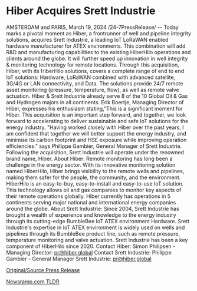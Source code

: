 # Hiber Acquires Srett Industrie

AMSTERDAM and PARIS, March 19, 2024 /24-7PressRelease/ -- Today marks a pivotal moment as Hiber, a frontrunner of well and pipeline integrity solutions, acquires Srett Industrie, a leading IoT LoRaWAN enabled hardware manufacturer for ATEX environments. This combination will add R&D and manufacturing capabilities to the existing HiberHilo operations and clients around the globe. It will further speed up innovation in well integrity & monitoring technology for remote locations.  Through this acquisition, Hiber, with its HiberHilo solutions, covers a complete range of end to end IoT solutions: Hardware, LoRaWAN combined with advanced satellite, 3G/4G or LAN connectivity, and Data.   The solutions provide 24/7 remote asset monitoring (pressure, temperature, flow), as well as remote valve actuation. Hiber & Srett Industrie already serve 8 of the 10 Global Oil & Gas and Hydrogen majors in all continents.  Erik Boertje, Managing Director of Hiber, expresses his enthusiasm stating,"This is a significant moment for Hiber. This acquisition is an important step forward, and together, we look forward to accelerating to deliver sustainable and safe IoT solutions for the energy industry.   "Having worked closely with Hiber over the past years, I am confident that together we will better support the energy industry, and minimise its carbon footprint and HSE exposure while improving operation efficiencies." says Philippe Gambier, General Manager of Srett Industrie.  Following the acquisition, Srett Industrie will operate under the renowned brand name, Hiber.  About Hiber: Remote monitoring has long been a challenge in the energy sector. With its innovative monitoring solution named HiberHilo, Hiber brings visibility to the remote wells and pipelines, making them safer for the people, the community, and the environment. HiberHilo is an easy-to-buy, easy-to-install and easy-to-use IoT solution. This technology allows oil and gas companies to monitor key aspects of their remote operations globally. Hiber currently has operations in 5 continents serving major national and international energy companies around the globe.  About Srett Industrie: Since 2004, Srett Industrie has brought a wealth of experience and knowledge to the energy industry through its cutting-edge BumbleBee IoT ATEX environment Hardware. Srett Industrie's expertise in IoT ATEX environment is widely used on wells and pipelines through its BumbleBee product line, such as remote pressure, temperature monitoring and valve actuation. Srett Industrie has been a key component of HiberHilo since 2020.  Contact Hiber: Simon Philipsen - Managing Director: pr@hiber.global  Contact Srett Industrie: Philippe Gambier - General Manager Srett Industrie: pr@hiber.global 

[Original/Source Press Release](https://www.24-7pressrelease.com/press-release/509340/hiber-acquires-srett-industrie) 

[Newsramp.com TLDR](https://newsramp.com/None) 